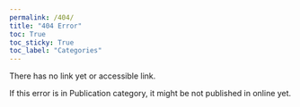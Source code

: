 ```yaml
---
permalink: /404/
title: "404 Error"
toc: True
toc_sticky: True 
toc_label: "Categories"
---
```



There has no link yet or accessible link.

If this error is in Publication category, it might be not published in online yet.
